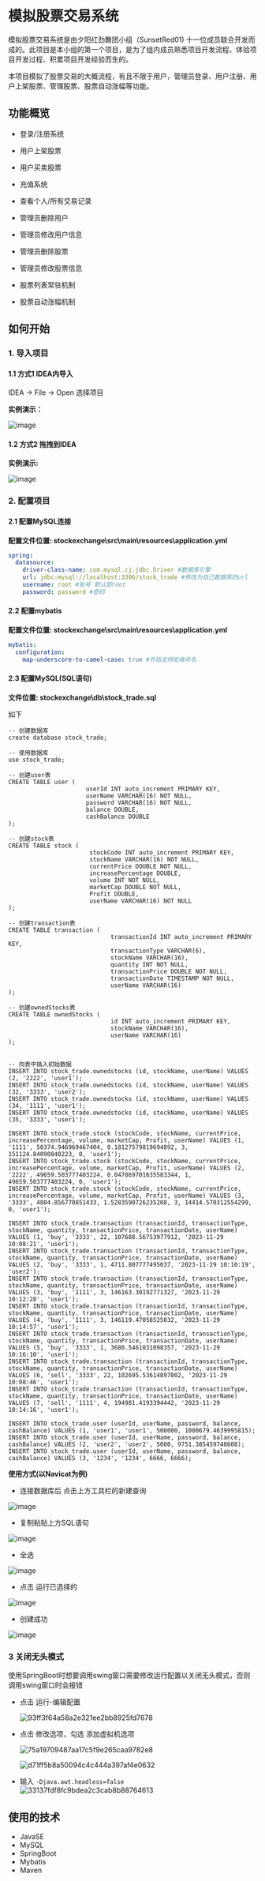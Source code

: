 # 模拟股票交易系统

模拟股票交易系统是由夕阳红劲舞团小组（SunsetRed01) 十一位成员联合开发而成的。此项目是本小组的第一个项目，是为了组内成员熟悉项目开发流程、体验项目开发过程、积累项目开发经验而生的。

本项目模拟了股票交易的大概流程，有且不限于用户，管理员登录、用户注册、用户上架股票、管理股票、股票自动涨幅等功能。



## 功能概览

- 登录/注册系统

- 用户上架股票

- 用户买卖股票

- 充值系统

- 查看个人/所有交易记录

- 管理员删除用户

- 管理员修改用户信息

- 管理员删除股票

- 管理员修改股票信息

- 股票列表常驻机制

- 股票自动涨幅机制

  

## 如何开始

### 1. 导入项目

#### 1.1 方式1 IDEA内导入

IDEA -> File -> Open 选择项目

**实例演示：**

![image](/images/1.1.png)

#### 1.2 方式2 拖拽到IDEA

**实例演示:**

![image](/images/1.2.png)



### 2. 配置项目

#### 2.1 配置MySQL连接

**配置文件位置: stockexchange\src\main\resources\application.yml**

```yaml
spring:
  datasource:
    driver-class-name: com.mysql.cj.jdbc.Driver #数据库引擎
    url: jdbc:mysql://localhost:3306/stock_trade #修改为自己数据库的url
    username: root #账号 默认即root
    password: password #密码
```

#### 2.2 配置mybatis

**配置文件位置: stockexchange\src\main\resources\application.yml**

```yaml
mybatis:
  configuration:
    map-underscore-to-camel-case: true #开启支持驼峰命名
```

#### 2.3 配置MySQL(SQL语句)

**文件位置: stockexchange\db\stock_trade.sql**

如下

```mysql
-- 创建数据库
create database stock_trade;

-- 使用数据库
use stock_trade;

-- 创建user表
CREATE TABLE user (
                      userId INT auto_increment PRIMARY KEY,
                      userName VARCHAR(16) NOT NULL,
                      password VARCHAR(16) NOT NULL,
                      balance DOUBLE,
                      cashBalance DOUBLE
);

-- 创建stock表
CREATE TABLE stock (
                       stockCode INT auto_increment PRIMARY KEY,
                       stockName VARCHAR(16) NOT NULL,
                       currentPrice DOUBLE NOT NULL,
                       increasePercentage DOUBLE,
                       volume INT NOT NULL,
                       marketCap DOUBLE NOT NULL,
                       Profit DOUBLE,
                       userName VARCHAR(16) NOT NULL
);

-- 创建transaction表
CREATE TABLE transaction (
                             transactionId INT auto_increment PRIMARY KEY,
                             transactionType VARCHAR(6),
                             stockName VARCHAR(16),
                             quantity INT NOT NULL,
                             transactionPrice DOUBLE NOT NULL,
                             transactionDate TIMESTAMP NOT NULL,
                             userName VARCHAR(16)
);

-- 创建ownedStocks表
CREATE TABLE ownedStocks (
                             id INT auto_increment PRIMARY KEY,
                             stockName VARCHAR(16),
                             userName VARCHAR(16)
);


-- 向表中插入初始数据
INSERT INTO stock_trade.ownedstocks (id, stockName, userName) VALUES (2, '2222', 'user1');
INSERT INTO stock_trade.ownedstocks (id, stockName, userName) VALUES (32, '3333', 'user2');
INSERT INTO stock_trade.ownedstocks (id, stockName, userName) VALUES (34, '1111', 'user1');
INSERT INTO stock_trade.ownedstocks (id, stockName, userName) VALUES (35, '3333', 'user1');

INSERT INTO stock_trade.stock (stockCode, stockName, currentPrice, increasePercentage, volume, marketCap, Profit, userName) VALUES (1, '1111', 50374.946969467404, 0.18127579819694892, 3, 151124.84090840223, 0, 'user1');
INSERT INTO stock_trade.stock (stockCode, stockName, currentPrice, increasePercentage, volume, marketCap, Profit, userName) VALUES (2, '2222', 49659.503777403224, 0.047869701635583344, 1, 49659.503777403224, 0, 'user1');
INSERT INTO stock_trade.stock (stockCode, stockName, currentPrice, increasePercentage, volume, marketCap, Profit, userName) VALUES (3, '3333', 4804.856770851433, 1.5283590726235208, 3, 14414.570312554299, 0, 'user1');

INSERT INTO stock_trade.transaction (transactionId, transactionType, stockName, quantity, transactionPrice, transactionDate, userName) VALUES (1, 'buy', '3333', 22, 107688.56753977912, '2023-11-29 10:08:21', 'user1');
INSERT INTO stock_trade.transaction (transactionId, transactionType, stockName, quantity, transactionPrice, transactionDate, userName) VALUES (2, 'buy', '3333', 1, 4711.807777495037, '2023-11-29 10:10:19', 'user2');
INSERT INTO stock_trade.transaction (transactionId, transactionType, stockName, quantity, transactionPrice, transactionDate, userName) VALUES (3, 'buy', '1111', 3, 146163.30192771327, '2023-11-29 10:12:28', 'user1');
INSERT INTO stock_trade.transaction (transactionId, transactionType, stockName, quantity, transactionPrice, transactionDate, userName) VALUES (4, 'buy', '1111', 3, 146119.47058525032, '2023-11-29 10:14:57', 'user1');
INSERT INTO stock_trade.transaction (transactionId, transactionType, stockName, quantity, transactionPrice, transactionDate, userName) VALUES (5, 'buy', '3333', 1, 3680.5461031098357, '2023-11-29 10:16:10', 'user1');
INSERT INTO stock_trade.transaction (transactionId, transactionType, stockName, quantity, transactionPrice, transactionDate, userName) VALUES (6, 'sell', '3333', 22, 102695.53614897002, '2023-11-29 10:08:46', 'user1');
INSERT INTO stock_trade.transaction (transactionId, transactionType, stockName, quantity, transactionPrice, transactionDate, userName) VALUES (7, 'sell', '1111', 4, 194981.4193394442, '2023-11-29 10:14:16', 'user1');

INSERT INTO stock_trade.user (userId, userName, password, balance, cashBalance) VALUES (1, 'user1', 'user1', 500000, 1000679.4639995815);
INSERT INTO stock_trade.user (userId, userName, password, balance, cashBalance) VALUES (2, 'user2', 'user2', 5000, 9751.385459748608);
INSERT INTO stock_trade.user (userId, userName, password, balance, cashBalance) VALUES (3, '1234', '1234', 6666, 6666);

```

**使用方式(以Navicat为例)**

- 连接数据库后 点击上方工具栏的新建查询


![image](/images/2.3.1.png)

- 复制粘贴上方SQL语句


![image](/images/2.3.2.png)

- 全选


![image](/images/2.3.3.png)

- 点击 运行已选择的


![image](/images/2.3.4.png)

- 创建成功

![image](/images/2.3.5.png)

<!--(其他可视化工具操作方式与之类似，这里仅以主流操作工具Navicat为例)-->

### 3 关闭无头模式

使用SpringBoot时想要调用swing窗口需要修改运行配置以关闭无头模式，否则调用swing窗口时会报错

- 点击 运行-编辑配置

  ![93ff3f64a58a2e321ee2bb8925fd7678](images/93ff3f64a58a2e321ee2bb8925fd7678.png)

- 点击 修改选项，勾选 添加虚拟机选项

  ![75a19709487aa17c5f9e265caa9782e8](images/75a19709487aa17c5f9e265caa9782e8.png)

  ![d71ff5b8a50094c4c444a397af4e0632](images/d71ff5b8a50094c4c444a397af4e0632.png)

- 输入 `-Djava.awt.headless=false`![33137fdf8fc9bdea2c3cab8b88764613](images/33137fdf8fc9bdea2c3cab8b88764613.png)



## 使用的技术

- JavaSE
- MySQL
- SpringBoot
- Mybatis
- Maven


